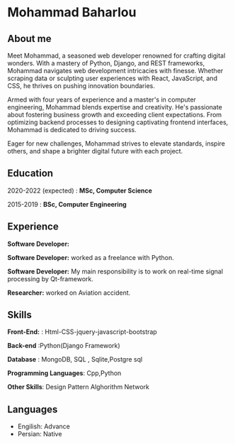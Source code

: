 Mohammad Baharlou
============
About me
---------

Meet Mohammad, a seasoned web developer renowned for crafting digital wonders. With a mastery of Python, Django, and REST frameworks, Mohammad navigates web development intricacies with finesse. Whether scraping data or sculpting user experiences with React, JavaScript, and CSS, he thrives on pushing innovation boundaries.

Armed with four years of experience and a master's in computer engineering, Mohammad blends expertise and creativity. He's passionate about fostering business growth and exceeding client expectations. From optimizing backend processes to designing captivating frontend interfaces, Mohammad is dedicated to driving success.

Eager for new challenges, Mohammad strives to elevate standards, inspire others, and shape a brighter digital future with each project.




Education
---------

2020-2022 (expected)
:   **MSc, Computer Science**

   

2015-2019
:   **BSc, Computer Engineering**


Experience
----------
**Software Developer:**

**Software Developer:**
worked as a freelance with Python.

**Software Developer:**
My main responsibility is to work on real-time signal processing by Qt-framework.

**Researcher:**
worked on Aviation accident.

Skills
--------------------
**Front-End:**
: Html-CSS-jquery-javascript-bootstrap 

**Back-end**
:Python(Django Framework)

**Database**
: MongoDB, SQL , Sqlite,Postgre sql

**Programming Languages**:
Cpp,Python

**Other Skills**:
Design Pattern
Alghorithm
Network

[ref]: https://github.com/iimohammad

Languages
----------------------------------------

* Engilish: Advance
* Persian: Native
     


